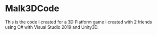 # Malk3DCode
This is the code I created for a 3D Platform game I created with 2 friends using C# with Visual Studio 2019 and Unity3D.
